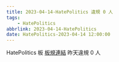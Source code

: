 ```yaml
---
title: 2023-04-14-HatePolitics 違規 0 人
tags:
    - HatePolitics
abbrlink: 2023-04-14-HatePolitics
date: HatePolitics-2023-04-14 12:00:00
---
```

HatePolitics 板 [板規連結](https://www.ptt.cc/bbs/HatePolitics/M.1617115262.A.D60.html)
昨天違規 0 人
